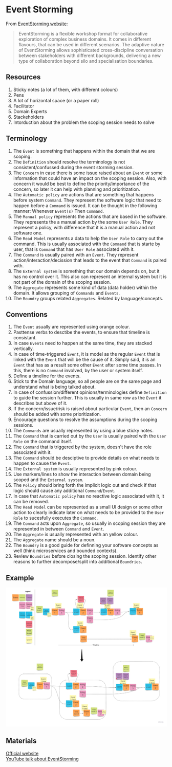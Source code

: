 # Event Storming

From [EventStorming website](https://www.eventstorming.com/):  
>EventStorming is a flexible workshop format for collaborative exploration of complex business domains. It comes in different flavours, that can be used in different scenarios. The adaptive nature of EventStorming allows sophisticated cross-discipline conversation between stakeholders with different backgrounds, delivering a new type of collaboration beyond silo and specialisation boundaries.


## Resources

1. Sticky notes (a lot of them, with different colours)
2. Pens  
3. A lot of horizontal space (or a paper roll)
4. Facilitator
5. Domain Experts
6. Stackeholders
7. Intorduction about the problem the scoping session needs to solve

## Terminology

1. The `Event` is something that happens within the domain that we are scoping.
2. The `Definition` should resolve the terminology is not consistent/confussed during the event storming session.
3. The `Concern` in case there is some issue raised about an `Event` or some information that could have an impact on the scoping session. Also, with concern it would be best to define the priority/importance of the concern, so later it can help with planning and prioritization.
4. The `Automatic policy` are actions that are something that happens before system `Command`. They represent the software logic that need to happen before a `Command` is issued. It can be thought in the following manner: Whenever `Event(s)` Then `Command`.
5. The `Manual policy` represents the actions that are based in the software. They represents the a manual action by the some `User Role`. They represent a policy, with difference that it is a manual action and not software one.
6. The `Read Model` represents a data to help the `User Role` to carry out the command. This is usually associated with the `Command` that is starte by user, that is `Command` that has `User Role` associated with it.
7. The `Command` is usually paired with an `Event`. They represent action/interaction/decission that leads to the event that `Command` is paired with.
8. The `External system` is something that our domain depends on, but it has no control over it. This also can represent an internal system but it is not part of the domain of the scoping session.
9. The `Aggregate` represents some kind of data (data holder) within the domain. It allows grouping of `Commands` and `Events`.
10. The `Boundry` groups related `Aggregates`. Related by language/concepts.

## Conventions

1. The `Event` usually are represented using orange colour.
2. Pasttense verbs to desctibe the events, to ensure that timeline is consistant.
3. In case `Events` need to happen at the same time, they are stacked vertically.
4. In case of time-triggered `Event`, it is model as the regular `Event` that is linked with the `Event` that will be the cause of it. Simply said, it is an `Event` that has as a result some other `Event` after some time passes. In this, there is no `Command` involved, by the user or system itself.
5. Define a timeline for the events.
6. Stick to the Domain language, so all people are on the same page and understand what is being talked about.
7. In case of confussion/different opinions/terminologies define `Definition` to guide the session further. This is usually in same row as the `Event` it describes but above of it.
8. If the concern/issue/risk is raised about particular `Event`, then an `Concern` should be added with some prioritization.
9. Encourage questions to resolve the assumptions during the scoping sessions.
10. The `Commands` are usually represented by using a blue sticky notes.
11. The `Command` that is carried out by the `User` is usually paired with the `User Role` on the command itself.
12. The `Command` that is triggered by the system, doesn't have the role associated with it.
13. The `Command` should be desciptive to provide details on what needs to happen to cause the `Event`.
14. The `External system` is usually represented by pink colour.
15. Use markers/lines to show the interaction between domain being scoped and the `External system`.
16. The `Policy` should bring forth the implicit logic out and check if that logic should cause any additional `Command`/`Event`.
17. In case that `Automatic policy` has no reactive logic associated with it, it can be removed.
18. The `Read Model` can be represented as a small UI design or some other action to clearly indicate later on what needs to be provided to the `User Role` to sucesfully executes the `Command`.
19. The `Command` acts upon `Aggregate`, so usually in scoping session they are represented in between `Command` and `Event`.
20. The `Aggregate` is usually represented with an yellow colour.
21. The `Aggregate` name should be a noun.
22. The `Boundry` is a good guide for definning your software concepts as well (think microservices and bounded contexts).
23. Review `Boundries` before closing the scoping session. Identify other reasons to further decompose/split into additional `Boundries`.

## Example

![Example of Event Storming](event_storming.jpg)

## Materials

[Official website](https://www.eventstorming.com/#resources)  
[YouTube talk about EventStorming](https://www.youtube.com/watch?v=1i6QYvYhlYQ)